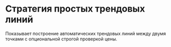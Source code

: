 # Стратегия простых трендовых линий

Показывает построение автоматических трендовых линий между двумя точками с опциональной строгой проверкой цены.
